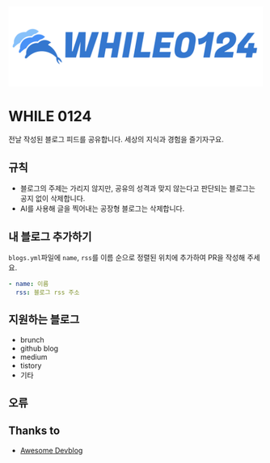 <img src='/while0124-long.png'>

# WHILE 0124

전날 작성된 블로그 피드를 공유합니다. 세상의 지식과 경험을 즐기자구요.

## 규칙

- 블로그의 주제는 가리지 않지만, 공유의 성격과 맞지 않는다고 판단되는 블로그는 공지 없이 삭제합니다.
- AI를 사용해 글을 찍어내는 공장형 블로그는 삭제합니다.

## 내 블로그 추가하기

`blogs.yml`파일에 `name`, `rss`를 이름 순으로 정렬된 위치에 추가하여 PR을 작성해 주세요. 

```yml
- name: 이름
  rss: 블로그 rss 주소
```

## 지원하는 블로그
- brunch
- github blog
- medium
- tistory
- 기타

## 오류

## Thanks to
- [Awesome Devblog](https://github.com/awesome-devblog/awesome-devblog)
